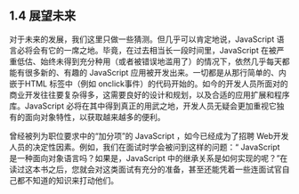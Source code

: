 ## 1.4 展望未来

对于未来的发展，我们这里只做一些猜测。但几乎可以肯定地说，JavaScript 语言必将会有它的一席之地。毕竟，在过去相当长一段时间里，JavaScript 在被严重低估、始终未得到充分种用（或者被错误地滥用了）的情况下，依然几乎每天都能有很多新的、有趣的 JavaScript 应用被开发出来。一切都是从那行简单的、内嵌于HTML 标签中（例如 onclick事件）的代码开始的。如今的开发人员所面对的商业开发往往要复杂得多，这需要良好的设计和规划，以及合适的应用扩展和程序库。JavaScript 必将在其中得到真正的用武之地，开发人员无疑会更加重视它独有的面向对象特性，以获取越来越多的便利。

曾经被列为职位要求中的“加分项”的 JavaScript ，如今已经成为了招聘 Web开发人员的决定性因素。例如，我们在面试时学会被问到这样的问题：“ JavaScript 是一种面向对象语言吗？如果是，JavaScript 中的继承关系是如何实现的呢？”在读过这本书之后，您就会对这类面试有充分的准备，甚至还能凭着一些连面试官自己都不知道的知识来打动他们。